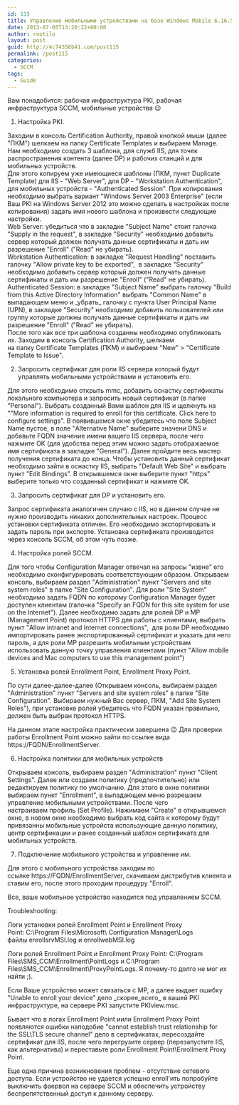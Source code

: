 ```yaml
---
id: 115
title: Управление мобильными устройствами на базе Windows Mobile 6.16.5 и Symbian Belle
date: 2013-07-05T13:20:22+00:00
author: rootilo
layout: post
guid: http://4c74356b41.com/post115
permalink: /post115
categories:
  - SCCM
tags:
  - Guide
---
```

Вам понадобится: рабочая инфраструктура PKI, рабочая инфраструктура SCCM, мобильные устройства 😉

1. Настройка PKI.

  Заходим в консоль Certification Authority, правой кнопкой мыши (далее "ПКМ") шелкаем на папку Certificate Templates и выбираем Manage. Нам необходимо создать 3 шаблона, для служб IIS, для точек распространения контента (далее DP) и рабочих станций и для мобильных устройств.  
  Для этого копируем уже имеющиеся шаблоны (ПКМ, пункт Duplicate Template) для IIS - "Web Server", для DP - "Workstation Authentication", для мобильных устройств - "Authenticated Session". При копирования необходимо выбрать вариант "Windows Server 2003 Enterprise" (если Ваш PKI на Windows Server 2012 это можно сделать в настройках после копирования) задать имя нового шаблона и произвести следующие настройки.  
  Web Server: убедиться что в закладке "Subject Name" стоит галочка "Supply in the request", в закладке "Security" необходимо добавить сервер который должен получать данные сертификаты и дать им разрешение "Enroll" ("Read" не убирать).  
  Workstation Authentication: в закладке "Request Handling" поставить галочку "Allow private key to be exported",  в закладке "Security" необходимо добавить сервер который должен получать данные сертификаты и дать им разрешение "Enroll" ("Read" не убирать).  
  Authenticated Session: в закладке "Subject Name" выбрать галочку "Build from this Active Directory Information" выбрать "Common Name" в выпадающем меню и \_убрать\_ галочку с пункта User Principal Name (UPN), в закладке "Security" необходимо добавить пользователей или группу которые должны получать данные сертификаты и дать им разрешение "Enroll" ("Read" не убирать).  
  После того как все три шаблона созданны необходимо опубликовать их. Заходим в консоль Certification Authority, шелкаем на папку Certificate Templates (ПКМ) и выбираем "New" > "Certificate Template to Issue".

2. Запросить сертификат для роли IIS сервера который будут управлять мобильными устройствами и установить его.
  
  Для этого необходимо открыть mmc, добавить оснастку сертификаты локального компьютера и запросить новый сертификат (в папке "Personal"). Выбрать созданный Вами шаблон для IIS и щелкнуть на ""More information is required to enroll for this certificate. Click here to configure settings". В появившемся окне убедитесь что поле Subject Name пустое, в поле "Alternative Name" выберите значени DNS и добавьте FQDN значение имени ващего IIS сервера, после чего нажмите OK (для удобства перед этим можно задать отображаемое имя сертификата в закладке "General"). Далее пройдите весь мастер получения сертификата до конца. Чтобы установить данный сертификат необходимо зайти в оснастку IIS, выбрать "Default Web Site" и выбрать пункт "Edit Bindings". В открывшемся окне выберите пункт "https" выберите только что созданный сертификат и нажмите OK.

3. Запросить сертификат для DP и установить его.
  
  Запрос сертификата аналогичен случаю с IIS, но в данном случае не нужно производить никаких дополнительных настроек. Процесс установки сертификата отличен. Его необходимо экспортировать и задать пароль при экспорте. Установка сертификата производится через консоль SCCM, об этом чуть позже.

4. Настройка ролей SCCM.
  
  Для того чтобы Configuration Manager отвечал на запросы "извне" его необходимо сконфигурировать соответствующим образом. Открываем консоль, выбираем раздел "Administration" пункт "Servers and site system roles" в папке "Site Configuration". Для роли "Site System" необходимо задать FQDN по которому Configuration Manager будет доступен клиентам (галочка "Specify an FQDN for this site system for use on the Internet"). Далее необходимо задать для ролей DP и MP (Management Point) протокол HTTPS для работы с клиентами, выбрать пункт "Allow intranet and Internet connections",  для роли DP необходимо импортировать ранее экспортированный сертификат и указать для него пароль, а для роли MP разрешить мобильным устройствам использовать данную точку управления клиентами (пункт "Allow mobile devices and Mac computers to use this management point")

5. Установка ролей Enrollment Point, Enrollment Proxy Point.
  
  По сути далее-далее-далее (Открываем консоль, выбираем раздел "Administration" пункт "Servers and site system roles" в папке "Site Configuration". Выбираем нужный Вас сервер, ПКМ, "Add Site System Roles"), при установке ролей убедитесь что FQDN указан правильно, должен быть выбран протокол HTTPS.

  На данном этапе настройка практически завершена 😉 Для проверки работы Enrollment Point можно зайти по ссылке вида https://FQDN/EnrollmentServer.

6. Настройка политики для мобильных устройств
  
  Открываем консоль, выбираем раздел "Administration" пункт "Client Settings". Далее или создаем политику (предпочтительно) или редактируем политику по умолчанию. Для этого в окне политики выбираем пункт "Enrollment", в выпадающем меню разрешаем управление мобильными устройствами. После чего настраиваем профиль (Set Profile). Нажимаем "Create" в открывшемся окне, в новом окне необходимо выбрать код сайта к которому будут привязанны мобильные устройста использующие данную политику, центр сертификации и ранее созданный шаблон сертификата для мобильных устройств.

7. Подключение мобильного устройства и управление им.
  
  Для этого с мобильного устройства заходим по ссылке https://FQDN/EnrollmentServer, скачиваем дистрибутив клиента и ставим его, после этого проходим процедуру "Enroll".
  
Все, ваше мобильное устройство находится под управлением SCCM.

Troubleshooting:
  
Логи установки ролей Enrollment Point и Enrollment Proxy Point: C:\Program Files\Microsoft\ Configuration Manager\Logs файлы enrollsrvMSI.log и enrollwebMSI.log
  
Логи ролей Enrollment Point и Enrollment Proxy Point: C:\Program Files\SMS\_CCM\Enrollment\PointLogs и C:\Program Files\SMS\_CCM\Enrollment\ProxyPointLogs. Я почему-то долго не мог их найти ;).
  
Если Ваше устройство может связаться с MP, а далее выдает ошибку "Unable to enroll your device" дело \_скорее\_всего_ в вашей PKI инфраструктуре, на сервере PKI запустите PKIview.msc.
  
Бывает что в логах Enrollment Point иили Enrollment Proxy Point появляются ошибки наподобие "cannot establish trust relationship for the SSL\TLS secure channel" дело в сертификатах, пересоздайте сертификат для IIS, после чего перегрузите сервер (перезапустите IIS, как альтернатива) и переставьте роли Enrollment Point\Enrollment Proxy Point.
  
Еще одна причина возникновения проблем - отсутствие сетевого доступа. Если устройство не удается успешно enroll'ить попробуйте выключить фаервол на сервере SCCM и обеспечить устройству беспрепятственный доступ к данному серверу.